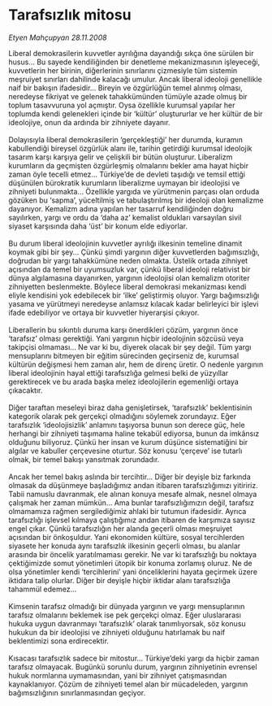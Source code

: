 # Tarafsızlık mitosu

*Etyen Mahçupyan 28.11.2008*

<div class="taraf_structure_2col_1zq">
<div class="margen_n">



 <p>Liberal demokrasilerin kuvvetler ayrılığına dayandığı sıkça öne sürülen bir husus... Bu sayede kendiliğinden bir denetleme mekanizmasının işleyeceği, kuvvetlerin her birinin, diğerlerinin sınırlarını çizmesiyle tüm sistemin meşruiyet sınırları dahilinde kalacağı umulur. Ancak liberal ideoloji genellikle naif bir bakışın ifadesidir... Bireyin ve özgürlüğün temel alınmış olması, neredeyse fikriyat ve gelenek tahakkümünden tümüyle azade olmuş bir toplum tasavvuruna yol açmıştır. Oysa özellikle kurumsal yapılar her toplumda kendi gelenekleri içinde bir ‘kültür’ oluştururlar ve her kültür de bir ideolojiye, onun da ardında bir zihniyete dayanır. <br/><br/>Dolayısıyla liberal demokrasilerin ‘gerçekleştiği’ her durumda, kuramın kabullendiği bireysel özgürlük alanı ile, tarihin getirdiği kurumsal ideolojik tasarım karşı karşıya gelir ve çelişkili bir bütün oluşturur. Liberalizm kurumların da geçmişten özgürleşmiş olmalarını bekler ama hayat hiçbir zaman öyle tecelli etmez... Türkiye’de de devleti taşıdığı ve temsil ettiği düşünülen bürokratik kurumların liberalizme uymayan bir ideolojisi ve zihniyeti bulunmakta... Özellikle yargıda ve yürütmenin parçası olan orduda gözüken bu ‘sapma’, yüceltilmiş ve tabulaştırılmış bir ideoloji olan kemalizme dayanıyor. Kemalizm adına yapılan her tasarruf kendiliğinden doğru sayılırken, yargı ve ordu da ‘daha az’ kemalist oldukları varsayılan sivil siyaset karşısında daha ‘üst’ bir konum elde ediyorlar. <br/><br/>Bu durum liberal ideolojinin kuvvetler ayrılığı ilkesinin temeline dinamit koymak gibi bir şey... Çünkü şimdi yargının diğer kuvvetlerden bağımsızlığı, doğrudan bir yargı tahakkümüne neden olmakta. Üstelik ortada zihniyet açısından da temel bir uyumsuzluk var, çünkü liberal ideoloji relativist bir dünya algılamasına dayanırken, yargının ideolojisi olan kemalizm otoriter zihniyetten beslenmekte. Böylece liberal demokrasi mekanizması kendi eliyle kendisini yok edebilecek bir ‘ilke’ geliştirmiş oluyor. Yargı bağımsızlığı yasama ve yürütmeyi neredeyse anlamsız kılacak kadar belirleyici bir işlevi ifade edebiliyor ve ortaya bir kuvvetler hiyerarşisi çıkıyor. <br/><br/>Liberallerin bu sıkıntılı duruma karşı önerdikleri çözüm, yargının önce ‘tarafsız’ olması gerektiği. Yani yargının hiçbir ideolojinin sözcüsü veya takipçisi olmaması... Ne var ki bu, diyerek olacak bir şey değil. Tüm yargı mensuplarını bitmeyen bir eğitim sürecinden geçirseniz de, kurumsal kültürün değişmesi hem zaman alır, hem de direnç üretir. O nedenle yargının liberal ideolojinin hayal ettiği tarafsızlığa gelmesi belki de yüzyıllar gerektirecek ve bu arada başka melez ideolojilerin egemenliği ortaya çıkacaktır. <br/><br/>Diğer taraftan meseleyi biraz daha genişletirsek, ‘tarafsızlık’ beklentisinin kategorik olarak pek gerçekçi olmadığını söylemek zorundayız. Eğer tarafsızlık ‘ideolojisizlik’ anlamını taşıyorsa bunun son derece güç, hele herhangi bir zihniyeti taşımama haline tekabül ediyorsa, bunun da imkânsız olduğunu biliyoruz. Çünkü her insan ve kurum düşünce sistematiğini bir algılar ve kabuller çerçevesine oturtur. Söz konusu ‘çerçeve’ ise tutarlı olmak, bir temel bakışı yansıtmak zorundadır. <br/><br/>Ancak her temel bakış aslında bir tercihtir... Diğer bir deyişle biz farkında olmasak da düşünmeye başladığımız andan itibaren tarafsızlığımızı yitiririz. Tabii namuslu davranmak, ele alınan konuya mesafe almak, nesnel olmaya çalışmak her zaman mümkün... Ama bunlar tarafsızlığımızın değil, tarafsız olmamamıza rağmen sergilediğimiz ahlaki bir tutumun ifadesidir. Ayrıca tarafsızlığı işlevsel kılmaya çalıştığımız andan itibaren de karşımıza sayısız engel çıkar. Çünkü tarafsızlığın her alanda geçerli olması meşruiyet açısından bir önkoşuldur. Yani ekonomiden kültüre, sosyal tercihlerden siyasete her konuda aynı tarafsızlık ilkesinin geçerli olması, bu alanlar arasında bir öncelik yaratılmaması gerekir. Ne var ki tarafsızlığı bu noktaya çektiğimizde somut yönetimleri ütopik bir konuma zorlamış oluruz. Ne de olsa yönetimler kendi ‘tercihlerini’ yani önceliklerini hayata geçirmek üzere iktidara talip olurlar. Diğer bir deyişle hiçbir iktidar alanı tarafsızlığa tahammül edemez... <br/><br/>Kimsenin tarafsız olmadığı bir dünyada yargının ve yargı mensuplarının tarafsız olmalarını beklemek ise pek gerçekçi olmaz. Eğer uluslararası hukuka uygun davranmayı ‘tarafsızlık’ olarak tanımlıyorsak, söz konusu hukukun da bir ideolojisi ve zihniyeti olduğunu hatırlamak bu naif beklentimizi sona erdirecektir. <br/><br/>Kısacası tarafsızlık sadece bir mitostur... Türkiye’deki yargı da hiçbir zaman tarafsız olmayacak. Bugünkü sorunlu durum, yargının zihniyetinin evrensel hukuk normlarına uymamasından, yani bir zihniyet çatışmasından kaynaklanıyor. Çözüm de zihniyeti temel alan bir mücadeleden, yargının bağımsızlığının sınırlanmasından geçiyor.</p>

<br/>


<div id="taraf_not">
</div>

</div>


</div>

